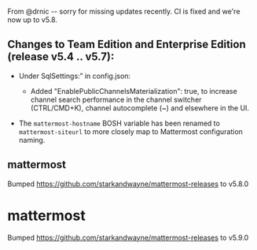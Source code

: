 
From @drnic -- sorry for missing updates recently. CI is fixed and we're now up to v5.8.

Changes to Team Edition and Enterprise Edition (release v5.4 .. v5.7):
------------

* Under SqlSettings:” in config.json:
  * Added "EnablePublicChannelsMaterialization": true, to increase channel search performance in the channel switcher (CTRL/CMD+K), channel autocomplete (~) and elsewhere in the UI.

* The `mattermost-hostname` BOSH variable has been renamed to `mattermost-siteurl` to more closely map to Mattermost configuration naming.

## mattermost
Bumped https://github.com/starkandwayne/mattermost-releases to v5.8.0

# mattermost
Bumped https://github.com/starkandwayne/mattermost-releases to v5.9.0
